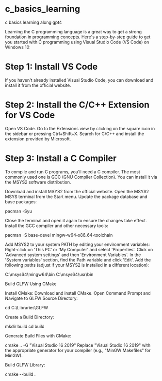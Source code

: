# c_basics_learning
 c basics learning along gpt4


Learning the C programming language is a great way to get a strong foundation in programming concepts. Here's a step-by-step guide to get you started with C programming using Visual Studio Code (VS Code) on Windows 10:

# Step 1: Install VS Code
If you haven't already installed Visual Studio Code, you can download and install it from the official website.

# Step 2: Install the C/C++ Extension for VS Code
Open VS Code.
Go to the Extensions view by clicking on the square icon in the sidebar or pressing Ctrl+Shift+X.
Search for C/C++ and install the extension provided by Microsoft.

# Step 3: Install a C Compiler
To compile and run C programs, you'll need a C compiler. The most commonly used one is GCC (GNU Compiler Collection). You can install it via the MSYS2 software distribution.

Download and install MSYS2 from the official website.
Open the MSYS2 MSYS terminal from the Start menu.
Update the package database and base packages:
 
pacman -Syu

Close the terminal and open it again to ensure the changes take effect.
Install the GCC compiler and other necessary tools:


pacman -S base-devel mingw-w64-x86_64-toolchain


Add MSYS2 to your system PATH by editing your environment variables:
Right-click on 'This PC' or 'My Computer' and select 'Properties'.
Click on 'Advanced system settings' and then 'Environment Variables'.
In the 'System variables' section, find the Path variable and click 'Edit'.
Add the following paths (adjust if your MSYS2 is installed in a different location):


C:\msys64\mingw64\bin
C:\msys64\usr\bin

Build GLFW Using CMake

Install CMake:
Download and install CMake.
Open Command Prompt and Navigate to GLFW Source Directory:

cd C:\Libraries\GLFW


Create a Build Directory:

mkdir build
cd build



Generate Build Files with CMake:

cmake .. -G "Visual Studio 16 2019"
Replace "Visual Studio 16 2019" with the appropriate generator for your compiler (e.g., "MinGW Makefiles" for MinGW).



Build GLFW Library:


cmake --build .


